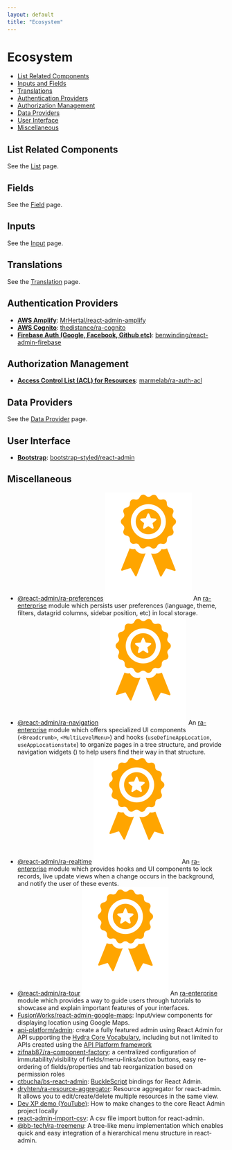 ```yaml
---
layout: default
title: "Ecosystem"
---
```


# Ecosystem

- [List Related Components](#list-related-components)
- [Inputs and Fields](#inputs-and-fields)
- [Translations](#translations)
- [Authentication Providers](#authentication-providers)
- [Authorization Management](#authorization-management)
- [Data Providers](#data-providers)
- [User Interface](#user-interface)
- [Miscellaneous](#miscellaneous)

## List Related Components

See the [List](./List.md#third-party-components) page.

## Fields

See the [Field](./Fields.md#third-party-components) page.

## Inputs

See the [Input](./Inputs.md#third-party-components) page.

## Translations

See the [Translation](./Translation.md#available-locales) page.

## Authentication Providers

- **[AWS Amplify](https://docs.amplify.aws)**: [MrHertal/react-admin-amplify](https://github.com/MrHertal/react-admin-amplify)
- **[AWS Cognito](https://docs.aws.amazon.com/cognito/latest/developerguide/setting-up-the-javascript-sdk.html)**: [thedistance/ra-cognito](https://github.com/thedistance/ra-cognito)
- **[Firebase Auth (Google, Facebook, Github etc)](https://firebase.google.com/docs/auth/web/firebaseui)**: [benwinding/react-admin-firebase](https://github.com/benwinding/react-admin-firebase#auth-provider)

## Authorization Management

- **[Access Control List (ACL) for Resources](https://github.com/marmelab/ra-auth-acl)**: [marmelab/ra-auth-acl](https://github.com/marmelab/ra-auth-acl)

## Data Providers

See the [Data Provider](./DataProviders.md#available-providers) page.

## User Interface

- [**Bootstrap**](https://getbootstrap.com/): [bootstrap-styled/react-admin](https://bootstrap-styled.github.io/react-admin)

## Miscellaneous

- [@react-admin/ra-preferences](https://marmelab.com/ra-enterprise/modules/ra-preferences) <img class="icon" src="./img/premium.svg" /> An [ra-enterprise](https://marmelab.com/ra-enterprise) module which persists user preferences (language, theme, filters, datagrid columns, sidebar position, etc) in local storage.
- [@react-admin/ra-navigation](https://marmelab.com/ra-enterprise/modules/ra-navigation) <img class="icon" src="./img/premium.svg" /> An [ra-enterprise](https://marmelab.com/ra-enterprise) module which offers specialized UI components (`<Breadcrumb>`, `<MultiLevelMenu>`) and hooks (`useDefineAppLocation`, `useAppLocationstate`) to organize pages in a tree structure, and provide navigation widgets () to help users find their way in that structure.
- [@react-admin/ra-realtime](https://marmelab.com/ra-enterprise/modules/ra-realtime) <img class="icon" src="./img/premium.svg" /> An [ra-enterprise](https://marmelab.com/ra-enterprise) module which provides hooks and UI components to lock records, live update views when a change occurs in the background, and notify the user of these events.
- [@react-admin/ra-tour](https://marmelab.com/ra-enterprise/modules/ra-tour) <img class="icon" src="./img/premium.svg" /> An [ra-enterprise](https://marmelab.com/ra-enterprise) module which provides a way to guide users through tutorials to showcase and explain important features of your interfaces.
- [FusionWorks/react-admin-google-maps](https://github.com/FusionWorks/react-admin-google-maps): Input/view components for displaying location using Google Maps.
- [api-platform/admin](https://api-platform.com/docs/admin): create a fully featured admin using React Admin for API supporting the [Hydra Core Vocabulary](https://www.hydra-cg.com/), including but not limited to APIs created using the [API Platform framework](https://api-platform.com)
- [zifnab87/ra-component-factory](https://github.com/zifnab87/ra-component-factory): a centralized configuration of immutability/visibility of fields/menu-links/action buttons, easy re-ordering of fields/properties and tab reorganization based on permission roles
- [ctbucha/bs-react-admin](https://github.com/ctbucha/bs-react-admin): [BuckleScript](https://bucklescript.github.io/) bindings for React Admin.
- [dryhten/ra-resource-aggregator](https://github.com/dryhten/ra-resource-aggregator): Resource aggregator for react-admin. It allows you to edit/create/delete multiple resources in the same view.
- [Dev XP demo (YouTube)](https://youtu.be/nHkVxDEnB3g): How to make changes to the core React Admin project locally
- [react-admin-import-csv](https://github.com/benwinding/react-admin-import-csv): A csv file import button for react-admin.
- [@bb-tech/ra-treemenu](https://github.com/BigBasket/ra-treemenu): A tree-like menu implementation which enables quick and easy integration of a hierarchical menu structure in react-admin.
